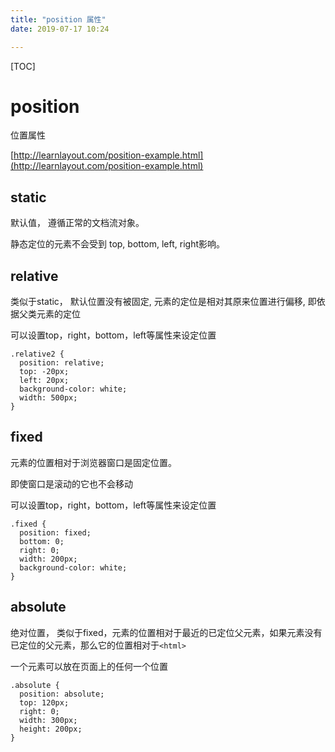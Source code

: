 ```yaml
---
title: "position 属性"
date: 2019-07-17 10:24

---
```


[TOC]

# position

位置属性

[http://learnlayout.com/position-example.html](http://learnlayout.com/position-example.html)

## static

默认值， 遵循正常的文档流对象。

静态定位的元素不会受到 top, bottom, left, right影响。

## relative

类似于static， 默认位置没有被固定, 元素的定位是相对其原来位置进行偏移, 即依据父类元素的定位

可以设置top，right，bottom，left等属性来设定位置

```
.relative2 {
  position: relative;
  top: -20px;
  left: 20px;
  background-color: white;
  width: 500px;
}
```

## fixed

元素的位置相对于浏览器窗口是固定位置。

即使窗口是滚动的它也不会移动

可以设置top，right，bottom，left等属性来设定位置

```
.fixed {
  position: fixed;
  bottom: 0;
  right: 0;
  width: 200px;
  background-color: white;
}
```

## absolute

绝对位置， 类似于fixed，元素的位置相对于最近的已定位父元素，如果元素没有已定位的父元素，那么它的位置相对于`<html>`

一个元素可以放在页面上的任何一个位置

```
.absolute {
  position: absolute;
  top: 120px;
  right: 0;
  width: 300px;
  height: 200px;
}
```
